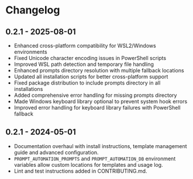 # Changelog

## 0.2.1 - 2025-08-01
- Enhanced cross-platform compatibility for WSL2/Windows environments
- Fixed Unicode character encoding issues in PowerShell scripts  
- Improved WSL path detection and temporary file handling
- Enhanced prompts directory resolution with multiple fallback locations
- Updated all installation scripts for better cross-platform support
- Fixed package distribution to include prompts directory in all installations
- Added comprehensive error handling for missing prompts directory
- Made Windows keyboard library optional to prevent system hook errors
- Improved error handling for keyboard library failures with PowerShell fallback

## 0.2.1 - 2024-05-01
- Documentation overhaul with install instructions, template management guide and advanced configuration.
- `PROMPT_AUTOMATION_PROMPTS` and `PROMPT_AUTOMATION_DB` environment variables allow custom locations for templates and usage log.
- Lint and test instructions added in CONTRIBUTING.md.
